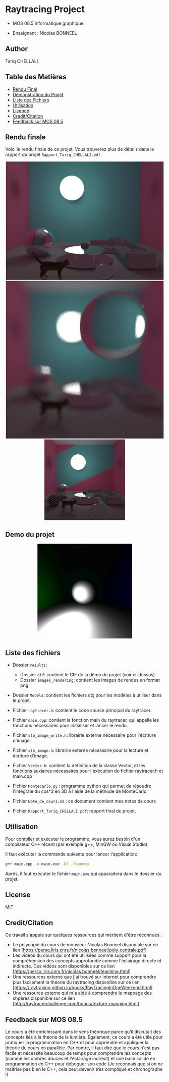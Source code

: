 # Raytracing Project 

- MOS 08.5 Informatique graphique

- Enseignant : Nicolas BONNEEL

## Author

Tariq CHELLALI

## Table des Matières

- [Rendu Final](#Rendu-final)
- [Démonstration du Projet](#demo-du-projet)
- [Liste des Fichiers](#liste-des-fichiers)
- [Utilisation](#utilisation)
- [Licence](#licence)
- [Crédit/Citation](#Credit/Citation)
- [Feedback sur MOS 08.5](#feedback-sur-mos-085)



## Rendu finale

Voici le rendu finale de ce projet. Vous trouverez plus de détails dans le rapport du projet `Rapport_Tariq_CHELLALI.pdf`.

<p align="center">
  <img src="results\images_rendering\rendu_final_1500.png" width="500"/>
  <img src="results\images_rendering\depth_of_field_final_256_400.png" width="500"/>
  <img src="results\images_rendering\rendu_finale.png" width="256"/>
</p>


## Demo du projet

<p align="center">
  <img src="results/gif/rendu_steps.gif" width="300"/>
</p>


## Liste des fichiers

* Dossier `results`:
    - Dossier `gif`: contient le GIF de la démo du projet (voir ci-dessus)
    - Dossier `images_rendering`: contient les images de rendus en format png. 

*  Dossier `Models`: contient les fichiers  obj pour les modèles à utiliser dans  le projet.

* Fichier `raytracer.h`: contient le code source principal du raytracer.

* Fichier `main.cpp`: contient la fonction main du raytracer, qui appelle les fonctions nécessaires pour initialiser  et lancer le rendu.

* Fichier `stb_image_write.h`:  librairie externe nécessaire pour l'écriture d'image.

* Fichier `stb_image.h`:  librairie externe nécessaire pour la lecture et écriture d'image.

* Fichier `Vector.h`:  contient la définition de la classe Vector, et les fonctions auxiaires nécessaires pour l'exécution du fichier raytracer.h et main.cpp

* Fichier  `Montecarlo.py` : programme python qui permet de résoudre l'intégrale du cos*3 en 3D à l'aide de la méthode de MonteCarlo.

* Fichier  `Note_de_cours.md` : ce document contient mes notes de cours

* Fichier `Rapport_Tariq_CHELLALI.pdf`:  rapport final du projet.



## Utilisation

Pour compiler et exécuter le programme, vous aurez besoin d'un  compilateur C++ récent (par exemple g++, MinGW ou Visual Studio). 

Il faut exécuter la commande suivante pour lancer l'application:

```sh
g++ main.cpp -o main.exe -O3 -fopenmp
```
Aprés, il faut exécuter le fichier `main.exe` qui apparaitera dans le dossier du projet.


## License

MIT

## Credit/Citation

Ce travail s'appuie sur quelques ressources qui méritent d'être reconnues :

- Le polycopie du cours de monsieur Nicolas Bonneel  disponible sur ce lien [https://perso.liris.cnrs.fr/nicolas.bonneel/poly_centrale.pdf] 
- Les videos du cours qui ont eté utilisées comme support pour la compréhension des concepts approfondie comme l'éclairage directe et indirecte. Ces vidéos sont disponibles sur ce lien [https://perso.liris.cnrs.fr/nicolas.bonneel/teaching.html] 
- Une ressources externe que j'ai trouvé sur internet pour comprendre plus facilement la théorie du raytracing disponible sur ce lien [https://raytracing.github.io/books/RayTracingInOneWeekend.html]
- Une ressource externe qui m'a aidé à comprendre le mappage des shpères disponible sur ce lien [http://raytracerchallenge.com/bonus/texture-mapping.html]


## Feedback sur MOS 08.5

Le cours a été enrichissant dans le sens théorique parce qu'il discutait des concepts liés à la théorie de la lumière. Également, ce cours a été utile pour pratiquer la programmation en C++ et pour apprendre et appliquer la théorie du cours en parallèle. Par contre, il faut dire que le cours n'est pas facile et nécessite beaucoup de temps pour comprendre les concepts (comme les ombres douces et l'éclairage indirect) et une base solide en programmation en C++ pour déboguer son code 
(Je reconnais que si on ne maîtrise pas bien le C++, cela peut devenir très compliqué et chronographe !)